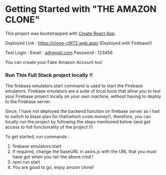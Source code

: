 # Getting Started with "THE AMAZON CLONE"

This project was bootstrapped with [Create React App](https://github.com/facebook/create-react-app).

Deployed Link : https://clone-c9f72.web.app/ (Deployed with Firebase!)

Test Login : 
Email : a@gmail.com
Password : 123456

You can create your Fake Amazon Account too!



### Run This Full Stack project locally !!


The firebase emulators:start command is used to start the Firebase emulators. Firebase emulators are a suite of local tools that allow you to test your Firebase project locally on your own machine, without having to deploy to the Firebase server.

Since, I have not deployed the backend function on firebase server as i had to switch to blaze plan for that(which costs money!), therefore, you can locally run the project by following the steps mentioned below (and get access to full functionality of the project )!!

To get started, 
run commands : 

1. firebase emulators:start
2. If required, change the baseURL in axios.js with the URL that you must have got when you ran the above cmd !
3. npm run start
4. You are good to go, enjoy amzon clone!
